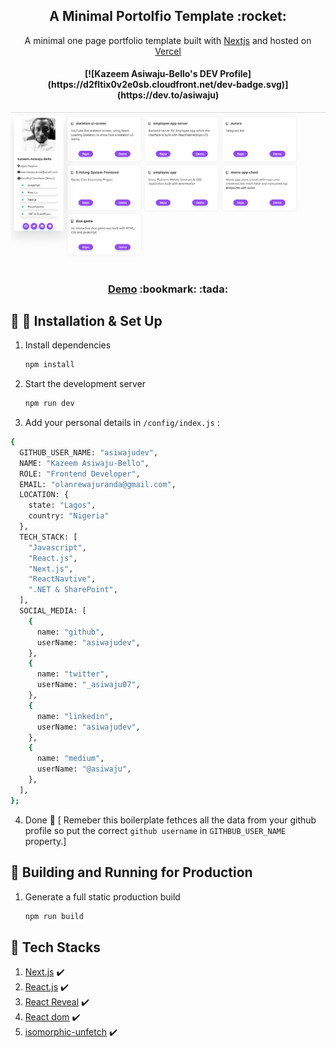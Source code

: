 <h2 align="center">
 A Minimal Portolfio Template :rocket:
</h1>
<p align="center">
  A minimal one page portfolio template built with <a href="https://www.nextjs.org/" target="_blank">Nextjs</a> and hosted on <a href="https://vercel.com/" target="_blank">Vercel</a>
</p>

<h4 align="center">[![Kazeem Asiwaju-Bello's DEV Profile](https://d2fltix0v2e0sb.cloudfront.net/dev-badge.svg)](https://dev.to/asiwaju)</h4>

![demo](https://github.com/AsiwajuDev/next-portfolio/blob/master/portfolio.PNG)

<h3 align="center"><a href="https://asiwaju.show/sh">Demo</a> :bookmark: :tada:</h3>

## :hammer: :tada: Installation & Set Up

1. Install dependencies

   ```sh
   npm install
   ```

2. Start the development server

   ```sh
   npm run dev
   ```

3. Add your personal details in `/config/index.js` :

```sh
{
  GITHUB_USER_NAME: "asiwajudev",
  NAME: "Kazeem Asiwaju-Bello",
  ROLE: "Frontend Developer",
  EMAIL: "olanrewajuranda@gmail.com",
  LOCATION: {
    state: "Lagos",
    country: "Nigeria"
  },
  TECH_STACK: [
    "Javascript",
    "React.js",
    "Next.js",
    "ReactNavtive",
    ".NET & SharePoint",
  ],
  SOCIAL_MEDIA: [
    {
      name: "github",
      userName: "asiwajudev",
    },
    {
      name: "twitter",
      userName: "_asiwaju07",
    },
    {
      name: "linkedin",
      userName: "asiwajudev",
    },
    {
      name: "medium",
      userName: "@asiwaju",
    },
  ],
};
```

4. Done :tada: [ Remeber this boilerplate fethces all the data from your github profile so put the correct `github username` in `GITHBUB_USER_NAME` property.]

## 🚀 Building and Running for Production

1. Generate a full static production build

   ```sh
   npm run build
   ```

## 🚀 Tech Stacks

1. [Next.js](http://nextjs.org) :heavy_check_mark:
2. [React.js](https://reactjs.org) :heavy_check_mark:
3. [React Reveal](https://www.react-reveal.com) :heavy_check_mark:
4. [React dom](https://www.npmjs.com/package/react-dom) :heavy_check_mark:
5. [isomorphic-unfetch](https://www.npmjs.com/package/isomorphic-unfetch) :heavy_check_mark:
